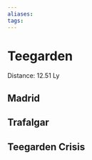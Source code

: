 ```yaml
---
aliases:
tags:
---
```


# Teegarden

Distance: 12.51 Ly

## Madrid

## Trafalgar

## Teegarden Crisis